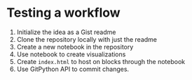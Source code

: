 # Testing a workflow

1. Initialize the idea as a Gist readme
2. Clone the repository locally with just the readme
3. Create a new notebook in the repository
4. Use notebook to create visualizations
5. Create ``index.html`` to host on blocks through the notebook
6. Use GitPython API to commit changes.

